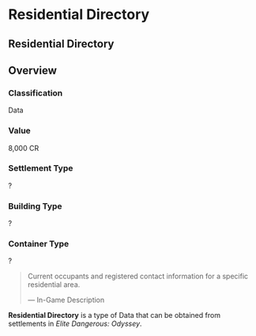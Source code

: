 # Residential Directory
## Residential Directory

## Overview

### Classification

Data

### Value

8,000 CR

### Settlement Type

?

### Building Type

?

### Container Type

?

> 
> 
> Current occupants and registered contact information for a specific residential area.
> 
> 
> — In-Game Description
> 

**Residential Directory** is a type of Data that can be obtained from settlements in *Elite Dangerous: Odyssey*.